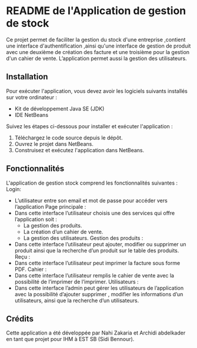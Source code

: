
# README de l'Application de gestion de stock

Ce projet permet de faciliter la gestion du stock d'une entreprise ,contient une interface d'authentification ,ainsi qu'une interface de gestion de produit avec une deuxième de création des facture et une troisième pour la gestion d'un cahier de vente. L’application permet aussi la gestion des utilisateurs.
## Installation

Pour exécuter l'application, vous devez avoir les logiciels suivants installés sur votre ordinateur :

- Kit de développement Java SE (JDK)
- IDE NetBeans

Suivez les étapes ci-dessous pour installer et exécuter l'application :

1. Téléchargez le code source depuis le dépôt.
2. Ouvrez le projet dans NetBeans.
3. Construisez et exécutez l'application dans NetBeans.

## Fonctionnalités

L'application de gestion stock comprend les fonctionnalités suivantes :
     Login:
- L’utilisateur entre son email et mot de passe pour accéder vers l’application
     Page principale :
- Dans cette interface l’utilisateur choisis une des services qui offre l’application soit :
   - La gestion des produits.
   - La création d’un cahier de vente.
   - La gestion des utilisateurs.
    Gestion des produits :
-  Dans cette interface l’utilisateur peut ajouter, modifier ou supprimer un produit ainsi que la recherche d’un produit sur le table des produits.
     Reçu :
-  Dans cette interface l’utilisateur peut imprimer la facture sous forme PDF.
     Cahier :
-  Dans cette interface l’utilisateur remplis le cahier de vente avec la possibilité de l’imprimer de l’imprimer.
      Utilisateurs :
-  Dans cette interface l’admin peut gérer les utilisateurs de l’application avec la possibilité d’ajouter supprimer , modifier les informations d’un utilisateurs, ainsi que la recherche d’un utilisateurs. 


## Crédits

Cette application a été développée par Nahi Zakaria et   Archidi abdelkader en tant que projet pour IHM à EST SB (Sidi Bennour).

